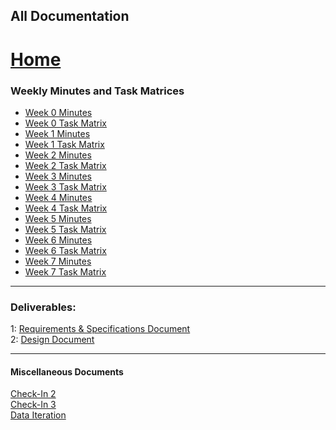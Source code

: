 ## All Documentation  
# [Home](../README.md)

### Weekly Minutes and Task Matrices
- [Week 0 Minutes](documents/Minutes_Week_00.pdf)  
- [Week 0 Task Matrix](documents/TaskMatrix_Week_00.pdf)  
- [Week 1 Minutes](documents/Minutes_Week_01.pdf)  
- [Week 1 Task Matrix](documents/TaskMatrix_Week_01.pdf)  
- [Week 2 Minutes](documents/Minutes_Week_02.pdf)  
- [Week 2 Task Matrix](documents/TaskMatrix_Week_02.pdf)  
- [Week 3 Minutes](documents/Minutes_Week_03.pdf)  
- [Week 3 Task Matrix](documents/TaskMatrix_Week_03.pdf)  
- [Week 4 Minutes](documents/Minutes_Week_04.pdf)  
- [Week 4 Task Matrix](documents/TaskMatrix_Week_04.pdf)  
- [Week 5 Minutes](documents/Minutes_Week_05.pdf)  
- [Week 5 Task Matrix](documents/TaskMatrix_Week_05.pdf)  
- [Week 6 Minutes](documents/Minutes_Week_06.pdf)  
- [Week 6 Task Matrix](documents/TaskMatrix_Week_06.pdf)  
- [Week 7 Minutes](documents/Minutes_Week_07.pdf)  
- [Week 7 Task Matrix](documents/TaskMatrix_Week_07.pdf)  
  
----  
### Deliverables:
1: [Requirements & Specifications Document](documents/Requirements_Specification.pdf)  
2: [Design Document](documents/Design.pdf)  

----  
#### Miscellaneous Documents
[Check-In 2](documents/Check-In2.pdf)  
[Check-In 3](documents/Check-In3.pdf)  
[Data Iteration](documents/DataIteration.pdf)  
